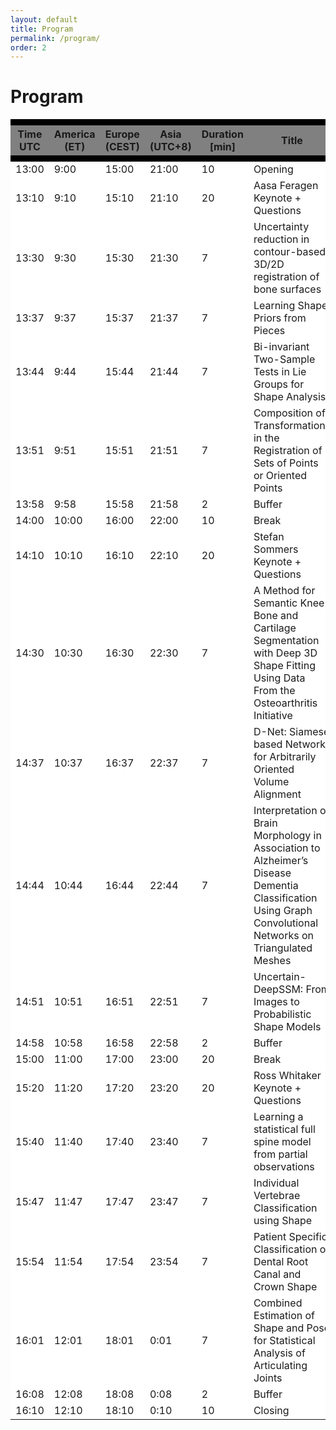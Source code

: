 ```yaml
---
layout: default
title: Program
permalink: /program/
order: 2
---
```


# Program

<table>
<thead style="border-top:10px solid black; background:gray">
<tr>
<th>Time UTC</th>
<th>America (ET)</th>
<th>Europe (CEST)</th>
<th>Asia (UTC+8)</th>
<th>Duration [min]</th>
<th>Title</th>
</tr>
</thead>
<tbody style="border-top:10px solid black; background:white">
<tr>
<td>13:00</td>
<td>9:00</td>
<td>15:00</td>
<td>21:00</td>
<td>10</td>
<td>Opening</td>
</tr>
<tr>
<td>13:10</td>
<td>9:10</td>
<td>15:10</td>
<td>21:10</td>
<td>20</td>
<td>Aasa Feragen Keynote + Questions</td>
</tr>
<tr>
<td>13:30</td>
<td>9:30</td>
<td>15:30</td>
<td>21:30</td>
<td>7</td>
<td>Uncertainty reduction in contour-based 3D/2D registration of bone surfaces</td>
</tr>
<tr>
<td>13:37</td>
<td>9:37</td>
<td>15:37</td>
<td>21:37</td>
<td>7</td>
<td>Learning Shape Priors from Pieces</td>
</tr>
<tr>
<td>13:44</td>
<td>9:44</td>
<td>15:44</td>
<td>21:44</td>
<td>7</td>
<td>Bi-invariant Two-Sample Tests in Lie Groups for Shape Analysis</td>
</tr>
<tr>
<td>13:51</td>
<td>9:51</td>
<td>15:51</td>
<td>21:51</td>
<td>7</td>
<td>Composition of Transformations in the Registration of Sets of Points or Oriented Points</td>
</tr>
<tr>
<td>13:58</td>
<td>9:58</td>
<td>15:58</td>
<td>21:58</td>
<td>2</td>
<td>Buffer</td>
</tr>
<tr>
<td>14:00</td>
<td>10:00</td>
<td>16:00</td>
<td>22:00</td>
<td>10</td>
<td>Break</td>
</tr>
<tr>
<td>14:10</td>
<td>10:10</td>
<td>16:10</td>
<td>22:10</td>
<td>20</td>
<td>Stefan Sommers Keynote + Questions</td>
</tr>
<tr>
<td>14:30</td>
<td>10:30</td>
<td>16:30</td>
<td>22:30</td>
<td>7</td>
<td>A Method for Semantic Knee Bone and Cartilage Segmentation with Deep 3D Shape Fitting Using Data From the Osteoarthritis Initiative</td>
</tr>
<tr>
<td>14:37</td>
<td>10:37</td>
<td>16:37</td>
<td>22:37</td>
<td>7</td>
<td>D-Net: Siamese based Network for Arbitrarily Oriented Volume Alignment</td>
</tr>
<tr>
<td>14:44</td>
<td>10:44</td>
<td>16:44</td>
<td>22:44</td>
<td>7</td>
<td>Interpretation of Brain Morphology in Association to Alzheimer’s Disease Dementia Classification Using Graph Convolutional Networks on Triangulated Meshes</td>
</tr>
<tr>
<td>14:51</td>
<td>10:51</td>
<td>16:51</td>
<td>22:51</td>
<td>7</td>
<td>Uncertain-DeepSSM: From Images to Probabilistic Shape Models</td>
</tr>
<tr>
<td>14:58</td>
<td>10:58</td>
<td>16:58</td>
<td>22:58</td>
<td>2</td>
<td>Buffer</td>
</tr>
<tr>
<td>15:00</td>
<td>11:00</td>
<td>17:00</td>
<td>23:00</td>
<td>20</td>
<td>Break</td>
</tr>
<tr>
<td>15:20</td>
<td>11:20</td>
<td>17:20</td>
<td>23:20</td>
<td>20</td>
<td>Ross Whitaker Keynote + Questions</td>
</tr>
<tr>
<td>15:40</td>
<td>11:40</td>
<td>17:40</td>
<td>23:40</td>
<td>7</td>
<td>Learning a statistical full spine model from partial observations</td>
</tr>
<tr>
<td>15:47</td>
<td>11:47</td>
<td>17:47</td>
<td>23:47</td>
<td>7</td>
<td>Individual Vertebrae Classification using Shape</td>
</tr>
<tr>
<td>15:54</td>
<td>11:54</td>
<td>17:54</td>
<td>23:54</td>
<td>7</td>
<td>Patient Specific Classification of Dental Root Canal and Crown Shape</td>
</tr>
<tr>
<td>16:01</td>
<td>12:01</td>
<td>18:01</td>
<td>0:01</td>
<td>7</td>
<td>Combined Estimation of Shape and Pose for Statistical Analysis of Articulating Joints </td>
</tr>
<tr>
<td>16:08</td>
<td>12:08</td>
<td>18:08</td>
<td>0:08</td>
<td>2</td>
<td>Buffer</td>
</tr>
<tr>
<td>16:10</td>
<td>12:10</td>
<td>18:10</td>
<td>0:10</td>
<td>10</td>
<td>Closing</td>
</tr>
</tbody>
</table>
